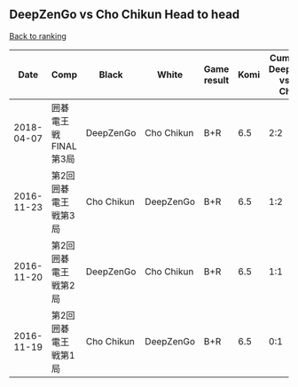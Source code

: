 ## DeepZenGo vs Cho Chikun Head to head

[Back to ranking](../../index.md)




| **Date** | **Comp** | **Black** | **White** | **Game result** | **Komi** | **Cumulative DeepZenGo vs Cho Chikun** | **DeepZenGo streak** | **Cho Chikun streak** | 
| --- | --- | --- | --- | --- | --- | --- | --- | --- |
| 2018-04-07 | 囲碁電王戦FINAL第3局 | DeepZenGo | Cho Chikun | B+R | 6.5 | 2:2 | 1 | 0 | 
| 2016-11-23 | 第2回囲碁電王戦第3局 | Cho Chikun | DeepZenGo | B+R | 6.5 | 1:2 | 0 | 1 | 
| 2016-11-20 | 第2回囲碁電王戦第2局 | DeepZenGo | Cho Chikun | B+R | 6.5 | 1:1 | 1 | 0 | 
| 2016-11-19 | 第2回囲碁電王戦第1局 | Cho Chikun | DeepZenGo | B+R | 6.5 | 0:1 | 0 | 1 |




